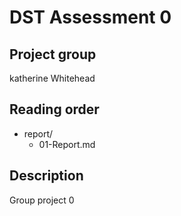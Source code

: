 # DST Assessment 0

## Project group
katherine Whitehead



## Reading order
* report/
  - 01-Report.md
 
## Description




Group project 0
